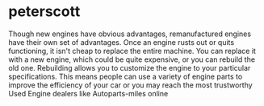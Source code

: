 # peterscott
Though new engines have obvious advantages, remanufactured engines have their own set of advantages. Once an engine rusts out or quits functioning, it isn't cheap to replace the entire machine. You can replace it with a new engine, which could be quite expensive, or you can rebuild the old one. Rebuilding allows you to customize the engine to your particular specifications. This means people can use a variety of engine parts to improve the efficiency of your car or you may reach the most trustworthy Used Engine dealers like Autoparts-miles online
